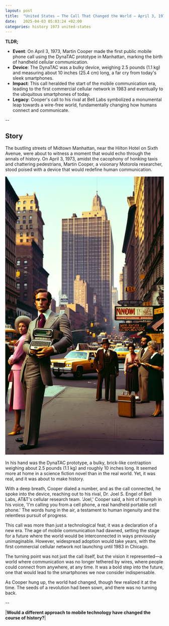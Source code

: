 ```yaml
---
layout: post
title:  "United States – The Call That Changed the World – April 3, 1973"
date:   2025-04-03 05:03:24 +02:00
categories: history 1973 united-states
---
```


**TLDR;**
- **Event**: On April 3, 1973, Martin Cooper made the first public mobile phone call using the DynaTAC prototype in Manhattan, marking the birth of handheld cellular communication.
- **Device**: The DynaTAC was a bulky device, weighing 2.5 pounds (1.1 kg) and measuring about 10 inches (25.4 cm) long, a far cry from today's sleek smartphones.
- **Impact**: This call heralded the start of the mobile communication era, leading to the first commercial cellular network in 1983 and eventually to the ubiquitous smartphones of today.
- **Legacy**: Cooper's call to his rival at Bell Labs symbolized a monumental leap towards a wire-free world, fundamentally changing how humans connect and communicate.

--

## Story
The bustling streets of Midtown Manhattan, near the Hilton Hotel on Sixth Avenue, were about to witness a moment that would echo through the annals of history. On April 3, 1973, amidst the cacophony of honking taxis and chattering pedestrians, Martin Cooper, a visionary Motorola researcher, stood poised with a device that would redefine human communication.

![Image](/assets/images/03_April_dbd87df19b479bf101fc311998adcfaf.webp)

In his hand was the DynaTAC prototype, a bulky, brick-like contraption weighing about 2.5 pounds (1.1 kg) and roughly 10 inches long. It seemed more at home in a science fiction novel than in the real world. Yet, it was real, and it was about to make history.

With a deep breath, Cooper dialed a number, and as the call connected, he spoke into the device, reaching out to his rival, Dr. Joel S. Engel of Bell Labs, AT&T's cellular research team. 'Joel,' Cooper said, a hint of triumph in his voice, 'I'm calling you from a cell phone, a real handheld portable cell phone.' The words hung in the air, a testament to human ingenuity and the relentless pursuit of progress.

This call was more than just a technological feat; it was a declaration of a new era. The age of mobile communication had dawned, setting the stage for a future where the world would be interconnected in ways previously unimaginable. However, widespread adoption would take years, with the first commercial cellular network not launching until 1983 in Chicago.

The turning point was not just the call itself, but the vision it represented—a world where communication was no longer tethered by wires, where people could connect from anywhere, at any time. It was a bold step into the future, one that would lead to the smartphones we now consider indispensable.

As Cooper hung up, the world had changed, though few realized it at the time. The seeds of a revolution had been sown, and there was no turning back.


--

|**Would a different approach to mobile technology have changed the course of history?**|

